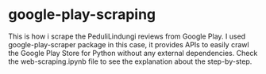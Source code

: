 # google-play-scraping

This is how i scrape the PeduliLindungi reviews from Google Play. I used google-play-scraper package in this case, it provides APIs to easily crawl the Google Play Store for Python without any external dependencies. Check the web-scraping.ipynb file to see the explanation about the step-by-step.
